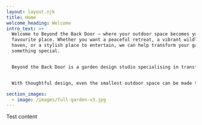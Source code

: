 ```yaml
---
layout: layout.njk
title: Home
welcome_heading: Welcome
intro_text: >+
  Welcome to Beyond the Back Door — where your outdoor space becomes your
  favourite place. Whether you want a peaceful retreat, a vibrant wildlife
  haven, or a stylish place to entertain, we can help transform your garden into
  something special.


  Beyond the Back Door is a garden design studio specialising in transforming outdoor spaces into functional, beautiful, and nature-friendly areas for living, relaxing, and gathering. We focus on low-maintenance, visually engaging designs that blend comfort with sustainability.


  With thoughtful design, even the smallest outdoor space can be made to feel like a natural extension of your home, so if you are stuck for ideas as to how to make the most of the space you have, then get in touch and we'll do what we can to help.

section_images:
  - image: /images/full-garden-v3.jpg
---
```

T﻿est content